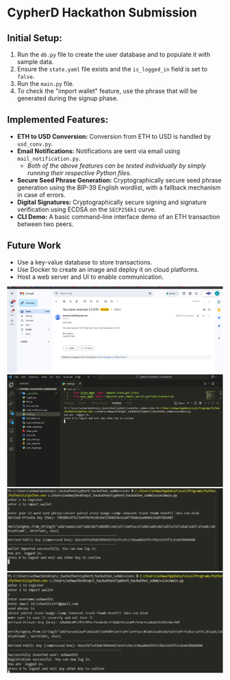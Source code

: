 # CypherD Hackathon Submission

## Initial Setup:

1.  Run the `db.py` file to create the user database and to populate it with sample data.
2.  Ensure the `state.yaml` file exists and the `is_logged_in` field is set to `false`.
3.  Run the `main.py` file.
4.  To check the "import wallet" feature, use the phrase that will be generated during the signup phase.

## Implemented Features:

-   **ETH to USD Conversion:** Conversion from ETH to USD is handled by `usd_conv.py`.
-   **Email Notifications:** Notifications are sent via email using `mail_notification.py`.
    -   *Both of the above features can be tested individually by simply running their respective Python files.*
-   **Secure Seed Phrase Generation:** Cryptographically secure seed phrase generation using the BIP-39 English wordlist, with a fallback mechanism in case of errors.
-   **Digital Signatures:** Cryptographically secure signing and signature verification using ECDSA on the `SECP256k1` curve.
-   **CLI Demo:** A basic command-line interface demo of an ETH transaction between two peers.

## Future Work

-   Use a key-value database to store transactions.
-   Use Docker to create an image and deploy it on cloud platforms.
-   Host a web server and UI to enable communication.

![Alt text for the image](images/image.png)
![Alt text for the image](images/hackathon.gif)
![Alt text for the image](images/import.png)
![Alt text for the image](images/signup.png)
